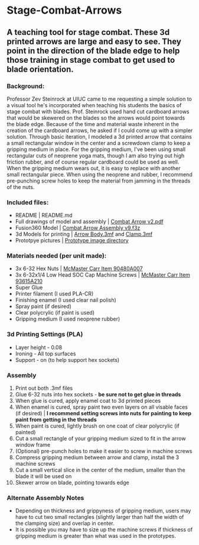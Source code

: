 # Stage-Combat-Arrows
## A teaching tool for stage combat. These 3d printed arrows are large and easy to see. They point in the direction of the blade edge to help those training in stage combat to get used to blade orientation.

### Background: 
Professor Zev Steinrock at UIUC came to me requesting a simple solution to a visual tool he's incorporated when teaching his students the basics of stage combat with blades. Prof. Steinrock used hand cut cardboard arrows that would be skewered on the blades so the arrows would point towards the blade edge. Because of the time and material waste inherent in the creation of the cardboard arrows, he asked if I could come up with a simpler solution. Through basic iteration, I modeled a 3d printed arrow that contains a small rectangular window in the center and a screwdown clamp to keep a gripping medium in place. For the gripping medium, I've been using small rectangular cuts of neoprene yoga mats, though I am also trying out high friction rubber, and of course regular cardboard could be used as well. When the gripping medium wears out, it is easy to replace with another small rectangular piece. When using the neoprene and rubber, I recommend pre-punching screw holes to keep the material from jamming in the threads of the nuts.

### Included files:
- README | README.md
- Full drawings of model and assembly | [Combat Arrow v2.pdf](https://github.com/EbenAET/Stage-Combat-Arrows/blob/b33ad56709a9fc461572b4b7754411686f48d95c/Combat%20Arrow%20v2.pdf)
- Fusion360 Model | [Combat Arrow Assembly v9.f3z](https://github.com/EbenAET/Stage-Combat-Arrows/blob/0b1ade3ec6ca6f517fa18b048789da9054919ed2/3d-model/Combat%20Arrow%20Assembly%20v9.f3z)
- 3d Models for printing | [Arrow Body.3mf](https://github.com/EbenAET/Stage-Combat-Arrows/blob/0b1ade3ec6ca6f517fa18b048789da9054919ed2/3d-model/Arrow%20Body.3mf) and [Clamp.3mf](3d-model/Clamp.3mf)
- Prototpye pictures | [Prototype image directory](images)

### Materials needed (per unit made):
- 3x 6-32 Hex Nuts | [McMaster Carr Item 90480A007](https://www.mcmaster.com/90480A007/)
- 3x 6-32x1/4 Low Head SOC Cap Machine Screws | [McMaster Carr Item 93615A210](https://www.mcmaster.com/93615A210/)
- Super Glue
- Printer filament (I used PLA-CR)
- Finishing enamel (I used clear nail polish)
- Spray paint (if desired)
- Clear polycrylic (if paint is used)
- Gripping medium (I used neoprene rubber)

### 3d Printing Settings (PLA)
- Layer height - 0.08
- Ironing - All top surfaces
- Support - on (to help support hex sockets)

### Assembly
1. Print out both .3mf files
2. Glue 6-32 nuts into hex sockets - **be sure not to get glue in threads**
3. When glue is cured, apply enamel coat to 3d printed pieces
4. When enamel is cured, spray paint two even layers on all visable faces (if desired) | **I recommend setting screws into nuts for painting to keep paint from getting in the threads**
5. When paint is cured, lightly brush on one coat of clear polycrylic (if painted)
6. Cut a small rectangle of your gripping medium sized to fit in the arrow window frame
7. (Optional) pre-punch holes to make it easier to screw in machine screws
8. Compress gripping medium between arrow and clamp, install the 3 machine screws
9. Cut a small vertical slice in the center of the medium, smaller than the blade it will be used on
10. Skewer arrow on blade, pointing towards edge

### Alternate Assembly Notes
- Depending on thickness and grippyness of gripping medium, users may have to cut two small rectangles (slightly larger than half the width of the clamping size) and overlap in center.
- It is possible you may have to size up the machine screws if thickness of gripping medium is greater than what was used in the prototypes.
